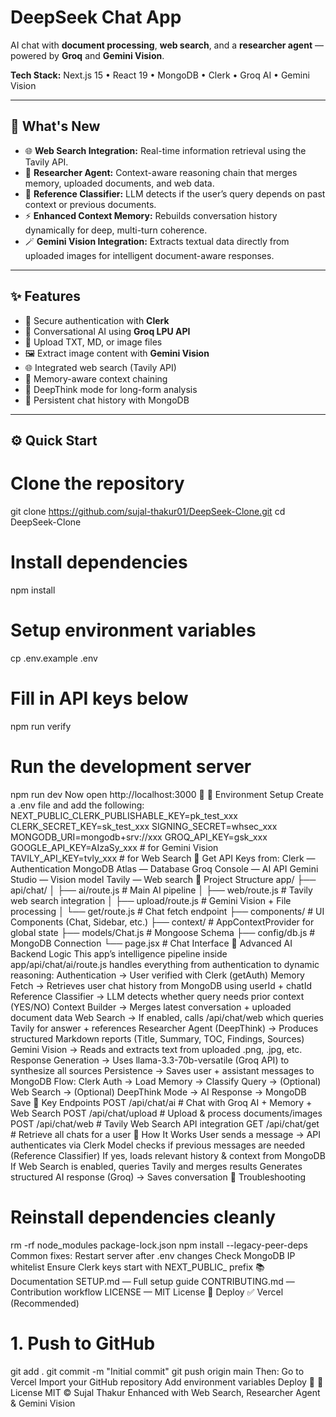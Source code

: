 # DeepSeek Chat App

AI chat with **document processing**, **web search**, and a **researcher agent** — powered by **Groq** and **Gemini Vision**.

**Tech Stack:** Next.js 15 • React 19 • MongoDB • Clerk • Groq AI • Gemini Vision

---

## 🚀 What's New

- 🌐 **Web Search Integration:** Real-time information retrieval using the Tavily API.  
- 🧠 **Researcher Agent:** Context-aware reasoning chain that merges memory, uploaded documents, and web data.  
- 🧩 **Reference Classifier:** LLM detects if the user’s query depends on past context or previous documents.  
- ⚡ **Enhanced Context Memory:** Rebuilds conversation history dynamically for deep, multi-turn coherence.  
- 🪄 **Gemini Vision Integration:** Extracts textual data directly from uploaded images for intelligent document-aware responses.

---

## ✨ Features

- 🔐 Secure authentication with **Clerk**
- 💬 Conversational AI using **Groq LPU API**
- 📁 Upload TXT, MD, or image files  
- 🖼️ Extract image content with **Gemini Vision**
- 🌐 Integrated web search (Tavily API)
- 🧠 Memory-aware context chaining
- 🧾 DeepThink mode for long-form analysis
- 💾 Persistent chat history with MongoDB  

---

## ⚙️ Quick Start


# Clone the repository
git clone https://github.com/sujal-thakur01/DeepSeek-Clone.git
cd DeepSeek-Clone

# Install dependencies
npm install

# Setup environment variables
cp .env.example .env

# Fill in API keys below
npm run verify

# Run the development server
npm run dev
Now open http://localhost:3000 🎉
🔑 Environment Setup
Create a .env file and add the following:
NEXT_PUBLIC_CLERK_PUBLISHABLE_KEY=pk_test_xxx
CLERK_SECRET_KEY=sk_test_xxx
SIGNING_SECRET=whsec_xxx
MONGODB_URI=mongodb+srv://xxx
GROQ_API_KEY=gsk_xxx
GOOGLE_API_KEY=AIzaSy_xxx   # for Gemini Vision
TAVILY_API_KEY=tvly_xxx     # for Web Search
🪪 Get API Keys from:
Clerk — Authentication
MongoDB Atlas — Database
Groq Console — AI API
Gemini Studio — Vision model
Tavily — Web search
🧱 Project Structure
app/
├── api/chat/
│   ├── ai/route.js       # Main AI pipeline
│   ├── web/route.js      # Tavily web search integration
│   ├── upload/route.js   # Gemini Vision + File processing
│   └── get/route.js      # Chat fetch endpoint
├── components/           # UI Components (Chat, Sidebar, etc.)
├── context/              # AppContextProvider for global state
├── models/Chat.js        # Mongoose Schema
├── config/db.js          # MongoDB Connection
└── page.jsx              # Chat Interface
🧩 Advanced AI Backend Logic
This app’s intelligence pipeline inside app/api/chat/ai/route.js handles everything from authentication to dynamic reasoning:
Authentication → User verified with Clerk (getAuth)
Memory Fetch → Retrieves user chat history from MongoDB using userId + chatId
Reference Classifier → LLM detects whether query needs prior context (YES/NO)
Context Builder → Merges latest conversation + uploaded document data
Web Search → If enabled, calls /api/chat/web which queries Tavily for answer + references
Researcher Agent (DeepThink) → Produces structured Markdown reports (Title, Summary, TOC, Findings, Sources)
Gemini Vision → Reads and extracts text from uploaded .png, .jpg, etc.
Response Generation → Uses llama-3.3-70b-versatile (Groq API) to synthesize all sources
Persistence → Saves user + assistant messages to MongoDB
Flow:
Clerk Auth → Load Memory → Classify Query → (Optional) Web Search → (Optional) DeepThink Mode → AI Response → MongoDB Save
🔗 Key Endpoints
POST /api/chat/ai        # Chat with Groq AI + Memory + Web Search
POST /api/chat/upload    # Upload & process documents/images
POST /api/chat/web       # Tavily Web Search API integration
GET  /api/chat/get       # Retrieve all chats for a user
🧠 How It Works
User sends a message → API authenticates via Clerk
Model checks if previous messages are needed (Reference Classifier)
If yes, loads relevant history & context from MongoDB
If Web Search is enabled, queries Tavily and merges results
Generates structured AI response (Groq) → Saves conversation
🩵 Troubleshooting
# Reinstall dependencies cleanly
rm -rf node_modules package-lock.json
npm install --legacy-peer-deps
Common fixes:
Restart server after .env changes
Check MongoDB IP whitelist
Ensure Clerk keys start with NEXT_PUBLIC_ prefix
📚 Documentation
SETUP.md — Full setup guide
CONTRIBUTING.md — Contribution workflow
LICENSE — MIT License
🚀 Deploy
✅ Vercel (Recommended)
# 1. Push to GitHub
git add .
git commit -m "Initial commit"
git push origin main
Then:
Go to Vercel
Import your GitHub repository
Add environment variables
Deploy 🚀
📄 License
MIT © Sujal Thakur
Enhanced with Web Search, Researcher Agent & Gemini Vision
